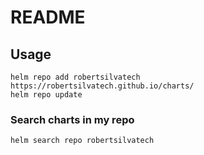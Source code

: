 # README 

## Usage

```
helm repo add robertsilvatech https://robertsilvatech.github.io/charts/
helm repo update
```

### Search charts in my repo

```
helm search repo robertsilvatech
```

